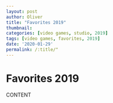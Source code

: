 ```yaml
---
layout: post
author: Oliver
title: "Favorites 2019"
thumbnail:
categories: [video games, studio, 2019]
tags: [video games, favorites, 2019]
date: '2020-01-29'
permalink: /:title/"
---
```


# Favorites 2019

 CONTENT

<!--more-->
<!-- put this at the end of what we wish to have as an excerpt -->
